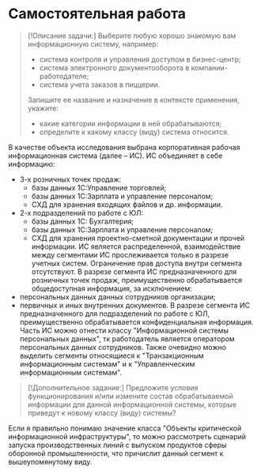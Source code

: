 # Самостоятельная работа

> [!Описание задачи:]
> Выберите любую хорошо знакомую вам информационную систему, например:
> - система контроля и управления доступом в бизнес-центр;
> - система электронного документооборота в компании-работодателе;
> - система учета заказов в пиццерии.
>  
> Запишите ее название и назначение в контексте применения, укажите:
> - какие категории информации в ней обрабатываются;
> - определите к какому классу (виду) система относится.

В качестве объекта исследования выбрана корпоративная рабочая информационная система (далее – ИС). ИС объединяет в себе информацию:
- 3-х розничных точек продаж:
	- базы данных 1С:Управление торговлей;
	- базы данных 1С:Зарплата и управление персоналом;
	- СХД для хранения входящих файлов и др. информации.
- 2-х подразделений по работе с ЮЛ:
	- базы данных 1С: Бухгалтерия;
	- базы данных 1С:Зарплата и управление персоналом;
	- СХД для хранения проектно-сметной документации и прочей информации.
ИС является распределенной, взаимодействие между сегментами ИС прослеживается только в разрезе учетных систем. Ограничение прав доступа внутри сегмента отсутствуют.
В разрезе сегмента ИС предназначенного для розничных точек продаж, преимущественно обрабатывается общедоступная информация, за исключением:
- персональных данных данных сотрудников организации;
- первичных и иных внутренних документов.
В разрезе сегмента ИС предназначенного для подразделений по работе с ЮЛ, преимущественно обрабатывается конфиденциальная информация.
Часть ИС можно отнести классу "Информационной системы персональных данных", тк работодатель является оператором персональных данных сотрудников. Также очевидно можно выделить сегменты относящиеся к "Транзакционным информационным системам" и к "Управленческим информационным системам".

> [!Дополнительное задание:]
> Предложите условия функционирования и/или измените состав обрабатываемой информации для данной информационной системы, которые приведут к новому классу (виду) системы?

Если я правильно понимаю значение класса "Объекты критической информационной инфраструктуры", то можно рассмотреть сценарий запуска производственных линий с выпуском продуктов сферы оборонной промышленности, что причислит данный сегмент к вышеупомянутому виду.